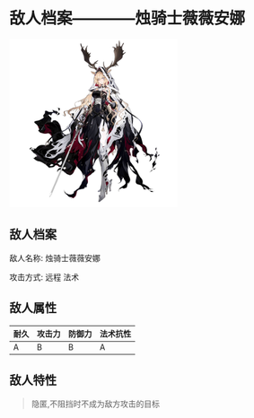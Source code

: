 # 敌人档案————烛骑士薇薇安娜

![烛骑士薇薇安娜](./eneIcons/烛骑士薇薇安娜.png)

## 敌人档案

敌人名称: 烛骑士薇薇安娜

攻击方式: 远程 法术

## 敌人属性

| 耐久      | 攻击力  | 防御力 | 法术抗性 |
|---------|------|-----|------|
| A | B | B | A |

## 敌人特性
> 隐匿,不阻挡时不成为敌方攻击的目标
